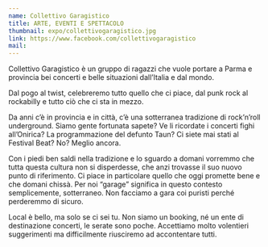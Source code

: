 ```yaml
---
name: Collettivo Garagistico
title: ARTE, EVENTI E SPETTACOLO
thumbnail: expo/collettivogaragistico.jpg
link: https://www.facebook.com/collettivogaragistico
mail:
---
```


Collettivo Garagistico è un gruppo di ragazzi che vuole portare a Parma e provincia bei concerti e belle situazioni dall’Italia e dal mondo.

Dal pogo al twist, celebreremo tutto quello che ci piace, dal punk rock al rockabilly e tutto ciò che ci sta in mezzo.

Da anni c’è in provincia e in città, c’è una sotterranea tradizione di rock’n’roll underground. Siamo gente fortunata sapete? Ve li ricordate i concerti fighi all’Onirica? La programmazione del defunto Taun? Ci siete mai stati al Festival Beat? No? Meglio ancora.

Con i piedi ben saldi nella tradizione e lo sguardo a domani vorremmo che tutta questa cultura non si disperdesse, che anzi trovasse il suo nuovo punto di riferimento. Ci piace in particolare quello che oggi promette bene e che domani chissà. Per noi “garage” significa in questo contesto semplicemente, sotterraneo. Non facciamo a gara coi puristi perché perderemmo di sicuro.

Local è bello, ma solo se ci sei tu. Non siamo un booking, né un ente di destinazione concerti, le serate sono poche. Accettiamo molto volentieri suggerimenti ma difficilmente riusciremo ad accontentare tutti.
